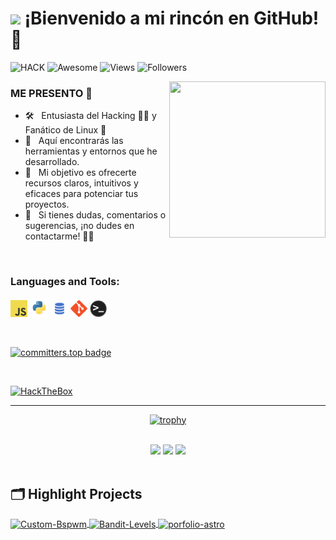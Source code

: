 <h1><img src="https://emojis.slackmojis.com/emojis/images/1531849430/4246/blob-sunglasses.gif?1531849430" width="30"/> ¡Bienvenido a mi rincón en GitHub! 🚀</h1>

![HACK](https://img.shields.io/badge/Hack-The%20Planet-black)
![Awesome](https://awesome.re/badge.svg)
![Views](https://komarev.com/ghpvc/?username=thebhacker&label=Profile%20views&color=0e75b6&style=flat)
![Followers](https://img.shields.io/github/followers/theBhacker?style=flat&logo=github)
<br>

<img align="right" height="250" width="250" alt="" src="https://media0.giphy.com/media/v1.Y2lkPTc5MGI3NjExdmRtcmpqMmNtdmd0emJrZWpxdHprcmc5bjM5M2h4Z2gyeXdveWh4YiZlcD12MV9pbnRlcm5naWZfYnlfaWQmY3Q9Zw/25Itcrcuwkyq3ohubJ/giphy.gif" 
      alt="Animación Hacking" width="250">
      
### ME PRESENTO 👋

- 🛠 &nbsp; Entusiasta del Hacking 👨‍💻 y Fanático de Linux 🐧
- 🚀 &nbsp; Aquí encontrarás las herramientas y entornos que he desarrollado.
- 🎯 &nbsp; Mi objetivo es ofrecerte recursos claros, intuitivos y eficaces para potenciar tus proyectos.
- 💬 &nbsp; Si tienes dudas, comentarios o sugerencias, ¡no dudes en contactarme! 💬✨



<br>

### Languages and Tools:

<code><img height="27" src="https://raw.githubusercontent.com/github/explore/80688e429a7d4ef2fca1e82350fe8e3517d3494d/topics/javascript/javascript.png" alt="javascript"></code>
<code><img height="30" src="https://raw.githubusercontent.com/github/explore/80688e429a7d4ef2fca1e82350fe8e3517d3494d/topics/python/python.png" alt="python"></code>
<code><img height="27" src="https://raw.githubusercontent.com/github/explore/80688e429a7d4ef2fca1e82350fe8e3517d3494d/topics/sql/sql.png" alt="sql"></code>
<code><img height="27" src="https://raw.githubusercontent.com/devicons/devicon/master/icons/git/git-original.svg" alt="git"></code>
<code><img height="27" src="https://raw.githubusercontent.com/github/explore/80688e429a7d4ef2fca1e82350fe8e3517d3494d/topics/terminal/terminal.png" alt="terminal"></code>

<br>

[![committers.top badge](https://user-badge.committers.top/spain_private/thebhacker.svg)](https://user-badge.committers.top/spain_private/thebhacker)

<br>

<a href="https://app.hackthebox.com/users/2053534"><img src="https://www.hackthebox.com/badge/image/2053534" alt="HackTheBox"></a>

<hr>



<div align = center>

[![trophy](https://github-profile-trophy.vercel.app/?username=thebhacker&theme=dracula&no-frame=true&align=center)](https://github.com/ryo-ma/github-profile-trophy)

</div>
<br>


<div align = center>

 <img height="180em" src="https://github-readme-stats.vercel.app/api?username=thebhacker&show_icons=true&title_color=fff&icon_color=79ff97&text_color=9f9f9f&bg_color=151515"/>

 <img height="180em" src="https://github-readme-stats.vercel.app/api/top-langs/?username=thebhacker&show_icons=true&title_color=fff&icon_color=79ff97&text_color=9f9f9f&bg_color=151515&hide_border=true&layout=compact&langs_count=8"/>

 <img height="180em" src="https://github-readme-streak-stats.herokuapp.com/?user=thebhacker&show_icons=true&title_color=fff&icon_color=79ff97&text_color=9f9f9f&bg_color=151515&hide_border=true"/>
 
</div>

<br>

## 🗂️ Highlight Projects

<a href="https://github.com/theBhacker/Custom-Bspwm">
  <img align="center" src="https://github-readme-stats.vercel.app/api/pin/?username=thebhacker&repo=Custom-Bspwm&show_icons=true&line_height=27&title_color=6aa6f8&text_color=8a919a&icon_color=6aa6f8&bg_color=22272e" alt="Custom-Bspwm" />
</a>

<a href="https://github.com/theBhacker/Bandit-Levels">
  <img align="center" src="https://github-readme-stats.vercel.app/api/pin/?username=thebhacker&repo=Bandit-Levels&show_icons=true&line_height=27&title_color=6aa6f8&text_color=8a919a&icon_color=6aa6f8&bg_color=22272e" alt="Bandit-Levels" />
</a>

<a href="https://github.com/theBhacker/porfolio-astro">
  <img align="center" src="https://github-readme-stats.vercel.app/api/pin/?username=thebhacker&repo=porfolio-astro&show_icons=true&line_height=27&title_color=6aa6f8&text_color=8a919a&icon_color=6aa6f8&bg_color=22272e" alt="porfolio-astro" />
</a>
